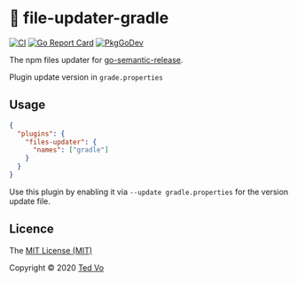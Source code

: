 # :open_file_folder: file-updater-gradle

[![CI](https://github.com/ted-vo/files-updater-gradle/workflows/CI/badge.svg?branch=main)](https://github.com/ted-vo/files-updater-gradle/actions?query=workflow%3ACI+branch%3Amaster)
[![Go Report Card](https://goreportcard.com/badge/github.com/ted-vo/files-updater-gradle)](https://goreportcard.com/report/github.com/ted-vo/files-updater-gradle)
[![PkgGoDev](https://pkg.go.dev/badge/github.com/ted-vo/files-updater-gradle)](https://pkg.go.dev/github.com/ted-vo/files-updater-gradle)

The npm files updater for [go-semantic-release](https://github.com/go-semantic-release/semantic-release).

Plugin update version in `grade.properties`

## Usage

``` json
{
  "plugins": {
    "files-updater": {
      "names": ["gradle"]
    }
  }
}
```

Use this plugin by enabling it via `--update gradle.properties` for the version update file.

## Licence

The [MIT License (MIT)](http://opensource.org/licenses/MIT)

Copyright © 2020 [Ted Vo](https://tedvo.dev)

